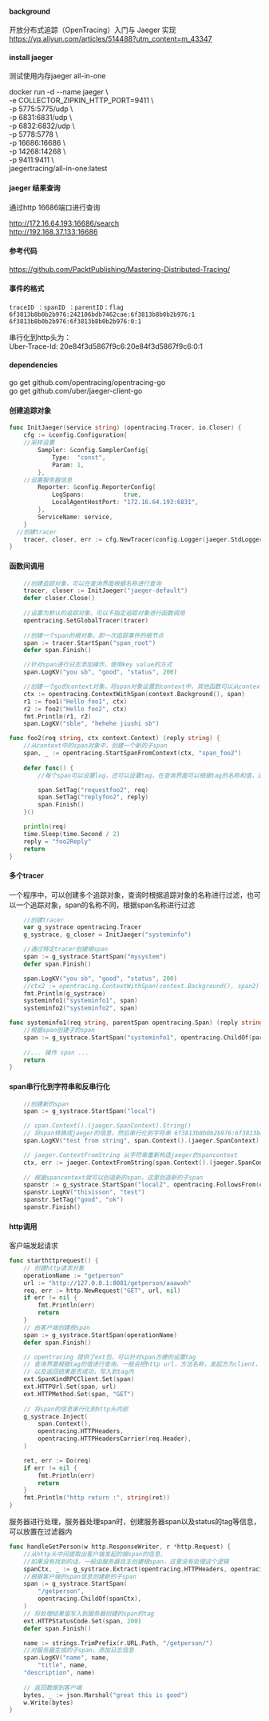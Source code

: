 #### background 
开放分布式追踪（OpenTracing）入门与 Jaeger 实现  
https://yq.aliyun.com/articles/514488?utm_content=m_43347

#### install jaeger
测试使用内存jaeger all-in-one 
  
docker run -d --name jaeger \  
  -e COLLECTOR_ZIPKIN_HTTP_PORT=9411 \  
  -p 5775:5775/udp \  
  -p 6831:6831/udp \  
  -p 6832:6832/udp \  
  -p 5778:5778 \  
  -p 16686:16686 \  
  -p 14268:14268 \  
  -p 9411:9411 \  
  jaegertracing/all-in-one:latest  
  
#### jaeger 结果查询
通过http 16686端口进行查询   

http://172.16.64.193:16686/search    
http://192.168.37.133:16686   

 
#### 参考代码 
 https://github.com/PacktPublishing/Mastering-Distributed-Tracing/

#### 事件的格式
```
traceID ：spanID ：parentID：flag
6f3813b8b0b2b976:242106bdb7462cae:6f3813b8b0b2b976:1
6f3813b8b0b2b976:6f3813b8b0b2b976:0:1
```
串行化到http头为：  
Uber-Trace-Id: 20e84f3d5867f9c6:20e84f3d5867f9c6:0:1 

#### dependencies
go get github.com/opentracing/opentracing-go  
go get github.com/uber/jaeger-client-go  

#### 创建追踪对象
```go
func InitJaeger(service string) (opentracing.Tracer, io.Closer) {
	cfg := &config.Configuration{
    //采样设置
		Sampler: &config.SamplerConfig{
			Type:  "const",
			Param: 1,
		},
    //设置服务器信息
		Reporter: &config.ReporterConfig{
			LogSpans:           true,
			LocalAgentHostPort: "172.16.64.193:6831",
		},
		ServiceName: service,
	}
  //创建tracer
	tracer, closer, err := cfg.NewTracer(config.Logger(jaeger.StdLogger))		
}

```

#### 函数间调用
```go
	//创建追踪对象，可以在查询界面根据名称进行查询
	tracer, closer := InitJaeger("jaeger-default")
	defer closer.Close()
	
	//设置为默认的追踪对象，可以不指定追踪对象进行函数调用
	opentracing.SetGlobalTracer(tracer)
  
	//创建一个span的根对象，即一次追踪事件的根节点
	span := tracer.StartSpan("span_root")
	defer span.Finish()

	//针对span进行日志添加操作，使用key value的方式
	span.LogKV("you sb", "good", "status", 200)

	//创建一个go的context对象，将span对象设置到context中，其他函数可以从context中获取对span的访问
	ctx := opentracing.ContextWithSpan(context.Background(), span)
	r1 := foo1("Hello foo1", ctx)
	r2 := foo2("Hello foo2", ctx)
	fmt.Println(r1, r2)
	span.LogKV("sble", "hehehe jiushi sb")
```

```go
func foo2(req string, ctx context.Context) (reply string) {
	//从context中的span对象中，创建一个新的子span
	span, _ := opentracing.StartSpanFromContext(ctx, "span_foo2")
  
	defer func() {
		//每个span可以设置log，还可以设置tag，在查询界面可以根据tag的名称和值，进行查询过滤    

		span.SetTag("requestfoo2", req)
		span.SetTag("replyfoo2", reply)
		span.Finish()
	}()

	println(req)
	time.Sleep(time.Second / 2)
	reply = "foo2Reply"
	return
}

```
#### 多个tracer
一个程序中，可以创建多个追踪对象，查询时根据追踪对象的名称进行过滤，也可以一个追踪对象，span的名称不同，根据span名称进行过滤  
```go
	//创建tracer
	var g_systrace opentracing.Tracer
	g_systrace, g_closer = InitJaeger("systeminfo")

	//通过特定tracer创建根span
	span := g_systrace.StartSpan("mysystem")
	defer span.Finish()

	span.LogKV("you sb", "good", "status", 200)
	//ctx2 := opentracing.ContextWithSpan(context.Background(), span2)
	fmt.Println(g_systrace)
	systeminfo1("systeminfo1", span)
	systeminfo2("systeminfo2", span)
```

```go
func systeminfo1(req string, parentSpan opentracing.Span) (reply string) {
	//根据span创建子的span
	span := g_systrace.StartSpan("systeminfo1", opentracing.ChildOf(parentSpan.Context()))
  
	//... 操作 span ...
	return
}
```

#### span串行化到字符串和反串行化
```go
	//创建新的span
	span := g_systrace.StartSpan("local")

	// span.Context().(jaeger.SpanContext).String()
	// 将span转换成jaeger的信息，然后串行化到字符串 6f3813b8b0b2b976:6f3813b8b0b2b976:0:1
	span.LogKV("test from string", span.Context().(jaeger.SpanContext).String())

	// jaeger.ContextFromString 从字符串重新构造jaeger的spancontext
	ctx, err := jaeger.ContextFromString(span.Context().(jaeger.SpanContext).String())
	
	// 根据spancontext就可以创造新的span，这里创造新的子span
	spanstr := g_systrace.StartSpan("local2", opentracing.FollowsFrom(ctx))
	spanstr.LogKV("thisisson", "test")
	spanstr.SetTag("good", "ok")
	spanstr.Finish()
```
#### http调用
客户端发起请求
```go
func starthttprequest() {
	// 创建http请求对象
	operationName := "getperson"
	url := "http://127.0.0.1:8081/getperson/aaawxh"
	req, err := http.NewRequest("GET", url, nil)
	if err != nil {
		fmt.Println(err)
		return
	}
	// 由客户端创建根span
	span := g_systrace.StartSpan(operationName)
	defer span.Finish()

	// opentracing 提供了ext包，可以针对span方便的设置tag
	// 查询界面根据tag的值进行查询，一般会把http url，方法名称，发起方为client，
	// 以及返回结果是否成功，写入到tag内
	ext.SpanKindRPCClient.Set(span)
	ext.HTTPUrl.Set(span, url)
	ext.HTTPMethod.Set(span, "GET")
  
	// 将span的信息串行化到http头内部
	g_systrace.Inject(
		span.Context(),
		opentracing.HTTPHeaders,
		opentracing.HTTPHeadersCarrier(req.Header),
	)

	ret, err := Do(req)
	if err != nil {
		fmt.Println(err)
		return
	}
	fmt.Println("http return :", string(ret))
}
```
服务器进行处理，服务器处理span时，创建服务器span以及status的tag等信息，可以放置在过滤器内

```go
func handleGetPerson(w http.ResponseWriter, r *http.Request) {
	//从http头中间提取出客户端发起的根span的信息，
	//如果没有找到的话，一般由服务器自主创建根span，这里没有处理这个逻辑 
	spanCtx, _ := g_systrace.Extract(opentracing.HTTPHeaders, opentracing.HTTPHeadersCarrier(r.Header))
	//根据客户端的span信息创建新的子span
	span := g_systrace.StartSpan(
		"/getperson",
		opentracing.ChildOf(spanCtx),
	)
	// 将处理结果值写入到服务器创建的span的tag
	ext.HTTPStatusCode.Set(span, 200)
	defer span.Finish()

	name := strings.TrimPrefix(r.URL.Path, "/getperson/")
	//对服务器生成的子span，添加日志信息
	span.LogKV("name", name,
		"title", name,
    "description", name)
    
	// 返回数据到客户端  
	bytes, _ := json.Marshal("great this is good")
	w.Write(bytes)
}

```
